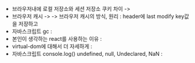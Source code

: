 - 브라우저내에 로컬 저장소와 세션 저장소 쿠키 차이 ->
- 브라우저 캐시 -> 
-> 브라우저 캐시의 방식, 원리 : header에 last modify key값을 저장하고 
- 자바스크립트 gc : 
- 본인이 생각하는 react를 사용하는 이유 :
- virtual-dom에 대해서 더 자세하게 : 
- 자바스크립트 console.log() undefined, null, Undeclared, NaN : 
